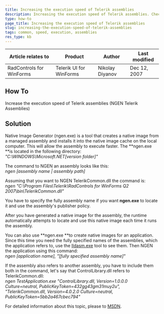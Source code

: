 ```yaml
---
title: Increasing the execution speed of Telerik assemblies
description: Increasing the execution speed of Telerik assemblies. Check it now!
type: how-to
page_title: Increasing the execution speed of Telerik assemblies
slug: increasing-the-execution-speed-of-telerik-assemblies
tags: common, speed, execution, assemblies
res_type: kb
---
```


|Article relates to|Product|Author|Last modified|  
|----|----|----|----|
|RadControls for WinForms|Telerik UI for WinForms|Nikolay Diyanov|Dec 12, 2007| 
 
## How To

Increase the execution speed of Telerik assemblies (NGEN Telerik Assemblies)   
   
## Solution
  
Native Image Generator (ngen.exe) is a tool that creates a native image from a managed assembly and installs it into the native image cache on the local computer. This will allow the assembly to execute faster. The **ngen.exe **is located in the following directory:   
*"C:\WINDOWS\Microsoft.NET\[version folder]\"*

The command to NGEN an assembly looks like this:   
*ngen [assembly name | assembly path]*  

Assuming that you want to NGEN TelerikCommon.dll the command is:   
*ngen "C:\Program Files\Telerik\RadControls for WinForms Q2 2007\bin\TelerikCommon.dll"*  
   
You have to specify the fully assembly name if you want **ngen.exe** to locate it and use the assembly's publisher policy.   
   
After you have generated a native image for the assembly, the runtime automatically attempts to locate and use this native image each time it runs the assembly.   
   
You can also use **ngen.exe **to create native images for an application. Since this time you need the fully specified names of the assemblies, which the application refers to, use the [Ildasm.exe](http://msdn2.microsoft.com/en-us/library/f7dy01k1%28VS.71%29.aspx) tool to see them. Then NGEN the application using this command:   
*ngen [application name], "[fully specified assembly name]"*  
   
If the assembly also refers to another assembly, you have to include them both in the command, let's say that ControlLibrary.dll refers to TelerikCommon.dll:   
*ngen TestApplication.exe "ControlLibrary.dll, Version=1.0.0.0 Culture=neutral, PublicKeyToken=432gg43gm31muy2u", "TelerikCommon.dll, Version=4.0.2.0 Culture=neutral, PublicKeyToken=5bb2a467cbec794"*  
   
For detailed information about this topic, please to [MSDN](http://msdn2.microsoft.com/en-us/library/6t9t5wcf%28VS.71%29.aspx).  

